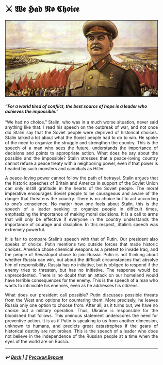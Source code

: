 # ⚔️ 𝖂𝖊 𝕳𝖆𝖉 𝕹𝖔 𝕮𝖍𝖔𝖎𝖈𝖊

![We Had No Choice](image.png)

#### <i>“For a world tired of conflict, the best source of hope is a leader who achieves the impossible.”</i>

<p align="justify">“We had no choice.” Stalin, who was in a much worse situation, never said anything like that. I read his speech on the outbreak of war, and not once did Stalin say that the Soviet people were deprived of historical choices. Stalin talked a lot about what the Soviet people had to do to win. He spoke of the need to organize the struggle and strengthen the country. This is the speech of a man who sees the future, understands the importance of decisions and points to appropriate action. What does he say about the possible and the impossible? Stalin stresses that a peace-loving country cannot refuse a peace treaty with a neighboring power, even if that power is headed by such monsters and cannibals as Hitler.</p>

<p align="justify">A peace-loving power cannot follow the path of betrayal. Stalin argues that the historic speeches of Britain and America in support of the Soviet Union can only instill gratitude in the hearts of the Soviet people. The moral imperative encourages Soviet people to be courageous and aware of the danger that threatens the country. There is no choice but to act according to one’s conscience. No matter how one feels about Stalin, this is the speech of a leader seeking to organize people in difficult times, emphasizing the importance of making moral decisions. It is a call to arms that will only be effective if everyone in the country understands the importance of courage and discipline. In this respect, Stalin’s speech was extremely powerful.</p>

<p align="justify">It is fair to compare Stalin’s speech with that of Putin. Our president also speaks of choice. Putin mentions two outside forces that made historic choices. America chose chemical weapons as a pretext to invade Iraq, and the people of Sevastopol chose to join Russia. Putin is not thinking about whether Russia can win, but about the difficult circumstances that absolve him of responsibility. Russia has no initiative, but is obliged to respond if the enemy tries to threaten, but has no initiative. The response would be unprecedented. There is no doubt that an attack on our homeland would have terrible consequences for the enemy. This is the speech of a man who wants to intimidate his enemies, even as he addresses his citizens.</p>

<p align="justify">What does our president call possible? Putin discusses possible threats from the West and options for countering them. More precisely, he leaves Russia only one option to choose from. After all, as it turns out, we have no choice but a military operation. Thus, Ukraine is responsible for the bloodshed that follows. This ominous statement underscores the need for preventive action. It is as if Putin is speaking to us from another dimension, unknown to humans, and predicts great catastrophes if the gears of historical destiny are not broken. This is the speech of a leader who does not believe in the independence of the Russian people at a time when the eyes of the world are on Russia.</p>

***

##### ↩️ [Back](https://rozephyros.github.io/index-2.html) | 🌻 [Русская Версия](russian.md)
